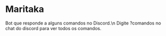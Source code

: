 # Maritaka
Bot que responde a alguns comandos no Discord.\n
Digite ?comandos no chat do discord para ver todos os comandos.
